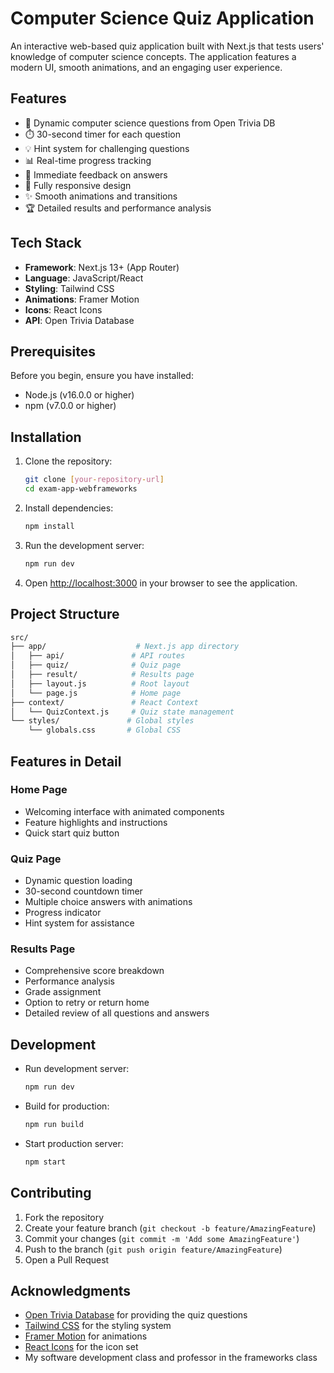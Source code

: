 # Computer Science Quiz Application

An interactive web-based quiz application built with Next.js that tests users' knowledge of computer science concepts. The application features a modern UI, smooth animations, and an engaging user experience.

## Features

- 🧠 Dynamic computer science questions from Open Trivia DB
- ⏱️ 30-second timer for each question
- 💡 Hint system for challenging questions
- 📊 Real-time progress tracking
- 🎯 Immediate feedback on answers
- 📱 Fully responsive design
- ✨ Smooth animations and transitions
- 🏆 Detailed results and performance analysis

## Tech Stack

- **Framework**: Next.js 13+ (App Router)
- **Language**: JavaScript/React
- **Styling**: Tailwind CSS
- **Animations**: Framer Motion
- **Icons**: React Icons
- **API**: Open Trivia Database

## Prerequisites

Before you begin, ensure you have installed:

- Node.js (v16.0.0 or higher)
- npm (v7.0.0 or higher)

## Installation

1. Clone the repository:

   ```bash
   git clone [your-repository-url]
   cd exam-app-webframeworks
   ```

2. Install dependencies:

   ```bash
   npm install
   ```

3. Run the development server:

   ```bash
   npm run dev
   ```

4. Open [http://localhost:3000](http://localhost:3000) in your browser to see the application.

## Project Structure

```bash
src/
├── app/                    # Next.js app directory
│   ├── api/               # API routes
│   ├── quiz/              # Quiz page
│   ├── result/            # Results page
│   ├── layout.js          # Root layout
│   └── page.js            # Home page
├── context/               # React Context
│   └── QuizContext.js     # Quiz state management
└── styles/               # Global styles
    └── globals.css       # Global CSS
```

## Features in Detail

### Home Page

- Welcoming interface with animated components
- Feature highlights and instructions
- Quick start quiz button

### Quiz Page

- Dynamic question loading
- 30-second countdown timer
- Multiple choice answers with animations
- Progress indicator
- Hint system for assistance

### Results Page

- Comprehensive score breakdown
- Performance analysis
- Grade assignment
- Option to retry or return home
- Detailed review of all questions and answers

## Development

- Run development server:

  ```bash
  npm run dev
  ```

- Build for production:

  ```bash
  npm run build
  ```

- Start production server:

  ```bash
  npm start
  ```

## Contributing

1. Fork the repository
2. Create your feature branch (`git checkout -b feature/AmazingFeature`)
3. Commit your changes (`git commit -m 'Add some AmazingFeature'`)
4. Push to the branch (`git push origin feature/AmazingFeature`)
5. Open a Pull Request

## Acknowledgments

- [Open Trivia Database](https://opentdb.com/) for providing the quiz questions
- [Tailwind CSS](https://tailwindcss.com/) for the styling system
- [Framer Motion](https://www.framer.com/motion/) for animations
- [React Icons](https://react-icons.github.io/react-icons/) for the icon set
- My software development class and professor in the frameworks class
